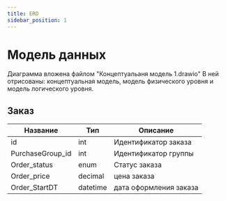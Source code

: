 ```yaml
---
title: ERD
sidebar_position: 1
---
```


# Модель данных

Диаграмма вложена файлом "Концептуальаня модель 1.drawio"
В ней отрисованы: концептуальная модель, модель физического уровня и модель логического уровня.


## Заказ

| Название | Тип     | Описание              |
| -------- | ------- | --------------------- |
| id       | int     | Идентификатор заказа |
| PurchaseGroup_id     | int | Идентификатор группы |
| Order_status   | enum    | Статус заказа  |
| Order_price | decimal | цена заказа    |
| Order_StartDT | datetime | дата оформления заказа    |